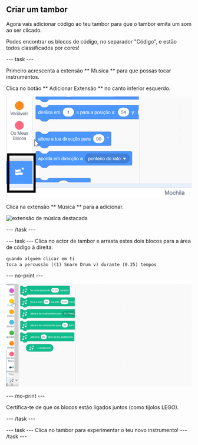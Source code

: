 ## Criar um tambor

Agora vais adicionar código ao teu tambor para que o tambor emita um som ao ser clicado.

Podes encontrar os blocos de código, no separador "Código", e estāo todos classificados por cores!

\--- task \---

Primeiro acrescenta a extensão ** Musica ** para que possas tocar instrumentos.

Clica no botão ** Adicionar Extensão ** no canto inferior esquerdo.

![adicionar botão de extensão destacado](images/add-extension-annotated.png)

Clica na extensão ** Música ** para a adicionar.

![extensão de música destacada](images/click-music-annotated.png)

\--- /task \---

\--- task \--- Clica no actor de tambor e arrasta estes dois blocos para a área de código à direita:

```blocks3
quando alguém clicar em ti
toca a percussão ((1) Snare Drum v) durante (0.25) tempos
```

\--- no-print \---

![captura de ecrã](images/connect-block.gif)

\--- /no-print \---

Certifica-te de que os blocos estão ligados juntos (como tijolos LEGO).

\--- /task \---

\--- task \--- Clica no tambor para experimentar o teu novo instrumento! \--- /task \---